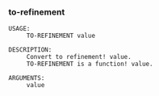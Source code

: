 ### to-refinement
```red
USAGE:
     TO-REFINEMENT value

DESCRIPTION: 
     Convert to refinement! value. 
     TO-REFINEMENT is a function! value.

ARGUMENTS:
     value         

```